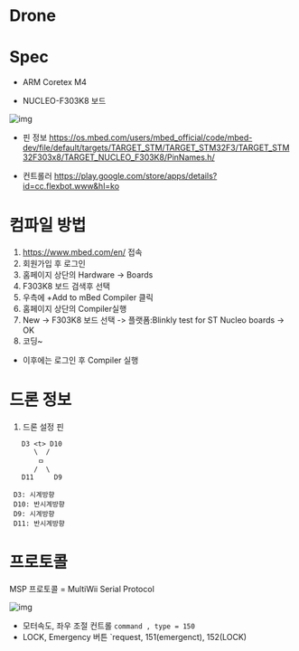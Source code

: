 # Drone


# Spec
- ARM Coretex M4

- NUCLEO-F303K8 보드

![img](https://os.mbed.com/media/uploads/bcostm/nucleo_f303k8_2017_10_10.png)


- 핀 정보
 https://os.mbed.com/users/mbed_official/code/mbed-dev/file/default/targets/TARGET_STM/TARGET_STM32F3/TARGET_STM32F303x8/TARGET_NUCLEO_F303K8/PinNames.h/
 
 - 컨트롤러
 https://play.google.com/store/apps/details?id=cc.flexbot.www&hl=ko 
 
 
 # 컴파일 방법
 
 1. https://www.mbed.com/en/ 접속
 2. 회원가입 후 로그인
 3. 홈페이지 상단의 Hardware -> Boards
 4. F303K8 보드 검색후 선택
 5. 우측에 +Add to mBed Compiler 클릭
 6. 홈페이지 상단의 Compiler실행
 7. New -> F303K8 보드 선택 -> 플랫폼:Blinkly test for ST Nucleo boards -> OK 
 8. 코딩~
 
 
 - 이후에는 로그인 후 Compiler 실행
 
 
 # 드론 정보
 
 1. 드론 설정 핀
```
   D3 <t> D10 
      \  /  
       ㅁ  
      /  \ 
   D11     D9

 D3: 시계방향
 D10: 반시계방향
 D9: 시계방향
 D11: 반시계방향
```
  
 # 프로토콜
 
 MSP 프로토콜 = MultiWii Serial Protocol
 
 ![img](https://img1.daumcdn.net/thumb/R1920x0/?fname=http%3A%2F%2Fcfile4.uf.tistory.com%2Fimage%2F23494F455910B4CC0EE24C)

 - 모터속도, 좌우 조절 컨트롤 `command , type = 150 `
 - LOCK, Emergency 버튼 `request, 151(emergenct), 152(LOCK)
 
